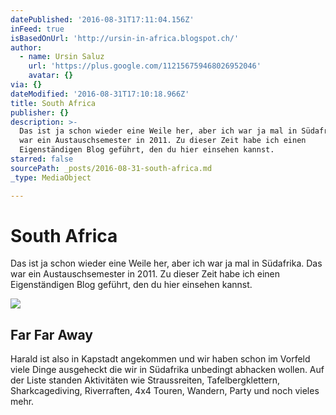 ```yaml
---
datePublished: '2016-08-31T17:11:04.156Z'
inFeed: true
isBasedOnUrl: 'http://ursin-in-africa.blogspot.ch/'
author:
  - name: Ursin Saluz
    url: 'https://plus.google.com/112156759468026952046'
    avatar: {}
via: {}
dateModified: '2016-08-31T17:10:18.966Z'
title: South Africa
publisher: {}
description: >-
  Das ist ja schon wieder eine Weile her, aber ich war ja mal in Südafrika. Das
  war ein Austauschsemester in 2011. Zu dieser Zeit habe ich einen
  Eigenständigen Blog geführt, den du hier einsehen kannst.
starred: false
sourcePath: _posts/2016-08-31-south-africa.md
_type: MediaObject

---
```

# South Africa

Das ist ja schon wieder eine Weile her, aber ich war ja mal in Südafrika. Das war ein Austauschsemester in 2011\. Zu dieser Zeit habe ich einen Eigenständigen Blog geführt, den du hier einsehen kannst.

<article style=""><img src="https://www.facebook.com/unsupportedbrowser" /><h1>Far Far Away</h1><p>Harald ist also in Kapstadt angekommen und wir haben schon im Vorfeld viele Dinge ausgeheckt die wir in Südafrika unbedingt abhacken wollen. Auf der Liste standen Aktivitäten wie Straussreiten, Tafelbergklettern, Sharkcagediving, Riverraften, 4x4 Touren, Wandern, Party und noch vieles mehr.</p></article>